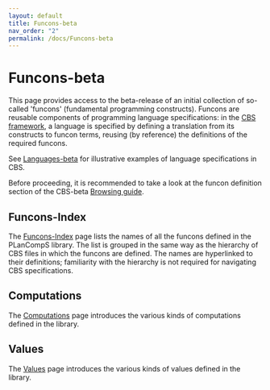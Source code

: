 ```yaml
---
layout: default
title: Funcons-beta
nav_order: "2"
permalink: /docs/Funcons-beta
---
```


Funcons-beta
============

This page provides access to the beta-release of an initial collection of
so-called 'funcons' (fundamental programming constructs). Funcons are reusable
components of programming language specifications: in the [CBS framework],
a language is specified by defining a translation from its constructs to
funcon terms, reusing (by reference) the definitions of the required funcons.

See [Languages-beta] for illustrative examples of language specifications in
CBS.

Before proceeding, it is recommended to take a look at the funcon definition
section of the CBS-beta [Browsing guide].

Funcons-Index
-------------

The [Funcons-Index] page lists the names of all the funcons defined in the
PLanCompS library. The list is grouped in the same way as the hierarchy of
CBS files in which the funcons are defined. The names are hyperlinked to their
definitions; familiarity with the hierarchy is not required for navigating
CBS specifications.

Computations
------------

The [Computations] page introduces the various kinds of computations defined
in the library.

Values
------

The [Values] page introduces the various kinds of values defined in the library.

[CBS framework]:  /CBS-beta/
[Browsing guide]: /CBS-beta/docs/Browsing
[Languages-beta]: /CBS-beta/docs/Languages-beta

[Funcons-Index]:  /CBS-beta/Funcons-beta/Funcons-Index/
[Values]:         /CBS-beta/docs/Funcons-beta/Values
[Computations]:   /CBS-beta/docs/Funcons-beta/Computations
